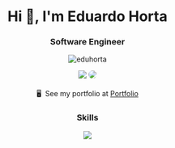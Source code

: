 <h1 align="center">Hi 👋, I'm Eduardo Horta</h1>
<h3 align="center">Software Engineer</h3>

<p align="center"> <img src="https://komarev.com/ghpvc/?username=eduhorta&label=Profile%20views&color=0e75b6&style=flat" alt="eduhorta" /> </p>

 <div align="center"> 
<a href = "mailto:eduhorta89@gmail.com"> <img src="https://img.shields.io/badge/-Gmail-%23333?style=for-the-badge&logo=gmail&logoColor=red" target="_blank"></a>
<a href="https://www.linkedin.com/in/eduardo-horta-9a8453a5/" target="_blank"><img src="https://img.shields.io/badge/-LinkedIn-%230077B5?style=for-the-badge&logo=linkedin&logoColor=white" style="border-radius: 30px" target="_blank"></a> 
 </div> 
 </br>
<div align="center">
🖥️  See my portfolio at <a href='https://eduardohorta.vercel.app'>Portfolio</a>
 </div>

<h3 align="center">Skills</h3>
<p align="center"><img src="https://skillicons.dev/icons?i=js,ts,react,tailwind,redux,next,nodejs,postgresql,docker,express,mongodb" /></p>
